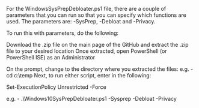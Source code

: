 For the WindowsSysPrepDebloater.ps1 file, there are a couple of parameters that you can run so that you can specify which functions are used. The parameters are: -SysPrep, -Debloat and -Privacy.

To run this with parameters, do the following:

Download the .zip file on the main page of the GitHub and extract the .zip file to your desired location
Once extracted, open PowerShell (or PowerShell ISE) as an Administrator

On the prompt, change to the directory where you extracted the files:   e.g. - cd c:\temp
Next, to run either script, enter in the following:

Set-ExecutionPolicy Unrestricted -Force

e.g. - 
.\Windows10SysPrepDebloater.ps1 -Sysprep -Debloat -Privacy
